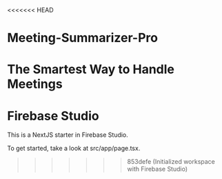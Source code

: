 <<<<<<< HEAD
# Meeting-Summarizer-Pro
The Smartest Way to Handle Meetings
=======
# Firebase Studio

This is a NextJS starter in Firebase Studio.

To get started, take a look at src/app/page.tsx.
>>>>>>> 853defe (Initialized workspace with Firebase Studio)
